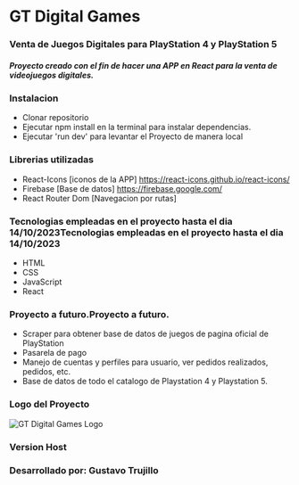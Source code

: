 # GT Digital Games 
### Venta de Juegos Digitales para PlayStation 4 y PlayStation 5

##### Proyecto creado con el fin de hacer una APP en React para la venta de videojuegos digitales.

### Instalacion

- Clonar repositorio
- Ejecutar npm install en la terminal para instalar dependencias.
- Ejecutar 'run dev' para levantar el Proyecto de manera local

### Librerias utilizadas

- React-Icons [iconos de la APP] https://react-icons.github.io/react-icons/
- Firebase [Base de datos] https://firebase.google.com/
- React Router Dom [Navegacion por rutas]

### Tecnologias empleadas en el proyecto hasta el dia 14/10/2023Tecnologias empleadas en el proyecto hasta el dia 14/10/2023

- HTML
- CSS
- JavaScript
- React

### Proyecto a futuro.Proyecto a futuro.

- Scraper para obtener base de datos de juegos de pagina oficial de PlayStation
- Pasarela de pago
- Manejo de cuentas y perfiles para usuario, ver pedidos realizados, pedidos, etc.
- Base de datos de todo el catalogo de Playstation 4 y Playstation 5.

### Logo del Proyecto

![GT Digital Games Logo](https://camo.githubusercontent.com/db53bf70271d8c0427d79aef4d9a285818f30b3c6ee34b24488ee34ca55d177c/68747470733a2f2f67746469676974616c67616d65732e6e65746c6966792e6170702f6173736574732f696d672f4c6f676f2e706e67 "GT Digital Games Logo")

### Version Host



### Desarrollado por: Gustavo Trujillo
